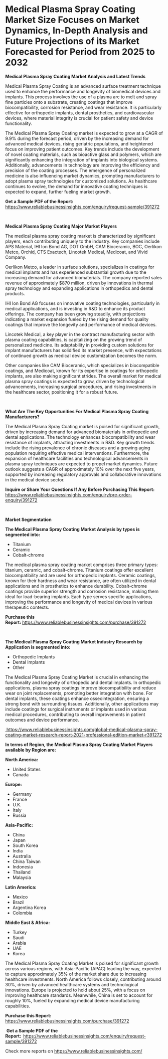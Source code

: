 <p><h1>Medical Plasma Spray Coating Market Size Focuses on Market Dynamics, In-Depth Analysis and Future Projections of its Market Forecasted for Period from 2025 to 2032</h1></p><p><strong>Medical Plasma Spray Coating Market Analysis and Latest Trends</strong></p>
<p><p>Medical Plasma Spray Coating is an advanced surface treatment technique used to enhance the performance and longevity of biomedical devices and implants. This process involves the use of a plasma arc to melt and spray fine particles onto a substrate, creating coatings that improve biocompatibility, corrosion resistance, and wear resistance. It is particularly effective for orthopedic implants, dental prosthetics, and cardiovascular devices, where material integrity is crucial for patient safety and device functionality.</p><p>The Medical Plasma Spray Coating market is expected to grow at a CAGR of 9.9% during the forecast period, driven by the increasing demand for advanced medical devices, rising geriatric populations, and heightened focus on improving patient outcomes. Key trends include the development of novel coating materials, such as bioactive glass and polymers, which are significantly enhancing the integration of implants into biological systems. Additionally, advancements in technology are improving the efficiency and precision of the coating processes. The emergence of personalized medicine is also influencing market dynamics, prompting manufacturers to adopt plasma spray technologies for customized solutions. As healthcare continues to evolve, the demand for innovative coating techniques is expected to expand, further fueling market growth.</p></p>
<p><strong>Get a Sample PDF of the Report:&nbsp;</strong> <a href="https://www.reliablebusinessinsights.com/enquiry/request-sample/391272?utm_campaign=2440&utm_medium=2&utm_source=Github&utm_content=ia&utm_term=29032025&utm_id=medical-plasma-spray-coating">https://www.reliablebusinessinsights.com/enquiry/request-sample/391272</a></p>
<p>&nbsp;</p>
<p><strong>Medical Plasma Spray Coating Major Market Players</strong></p>
<p><p>The medical plasma spray coating market is characterized by significant players, each contributing uniquely to the industry. Key companies include APS Material, IHI Ion Bond AG, DOT GmbH, CAM Bioceramic, BOC, Oerlikon Metco, Orchid, CTS Exactech, Lincotek Medical, Medicoat, and Vivid Company.</p><p>Oerlikon Metco, a leader in surface solutions, specializes in coatings for medical implants and has experienced substantial growth due to the increasing demand for advanced biomaterials. The company reported sales revenue of approximately $870 million, driven by innovations in thermal spray technology and expanding applications in orthopedics and dental products.</p><p>IHI Ion Bond AG focuses on innovative coating technologies, particularly in medical applications, and is investing in R&D to enhance its product offerings. The company has been growing steadily, with projections indicating a market expansion fueled by the rising demand for quality coatings that improve the longevity and performance of medical devices.</p><p>Lincotek Medical, a key player in the contract manufacturing sector with plasma coating capabilities, is capitalizing on the growing trend of personalized medicine. Its adaptability in providing custom solutions for implant manufacturers has solidified its market presence, with expectations of continued growth as medical device customization becomes the norm.</p><p>Other companies like CAM Bioceramic, which specializes in biocompatible coatings, and Medicoat, known for its expertise in coatings for orthopedic implants, are also making significant strides. The overall market for medical plasma spray coatings is expected to grow, driven by technological advancements, increasing surgical procedures, and rising investments in the healthcare sector, positioning it for a robust future.</p></p>
<p>&nbsp;</p>
<p><strong>What Are The Key Opportunities For Medical Plasma Spray Coating Manufacturers?</strong></p>
<p><p>The Medical Plasma Spray Coating market is poised for significant growth, driven by increasing demand for advanced biomaterials in orthopedic and dental applications. The technology enhances biocompatibility and wear resistance of implants, attracting investments in R&D. Key growth trends include the rising prevalence of chronic diseases and a growing aging population requiring effective medical interventions. Furthermore, the expansion of healthcare facilities and technological advancements in plasma spray techniques are expected to propel market dynamics. Future outlook suggests a CAGR of approximately 10% over the next five years, supported by increasing regulatory approvals and collaborative innovations in the medical device sector.</p></p>
<p><strong>Inquire or Share Your Questions If Any Before Purchasing This Report:</strong> <a href="https://www.reliablebusinessinsights.com/enquiry/pre-order-enquiry/391272?utm_campaign=2440&utm_medium=2&utm_source=Github&utm_content=ia&utm_term=29032025&utm_id=medical-plasma-spray-coating">https://www.reliablebusinessinsights.com/enquiry/pre-order-enquiry/391272</a></p>
<p>&nbsp;</p>
<p><strong>Market Segmentation</strong></p>
<p><strong>The Medical Plasma Spray Coating Market Analysis by types is segmented into:</strong></p>
<p><ul><li>Titanium</li><li>Ceramic</li><li>Cobalt-chrome</li></ul></p>
<p><p>The medical plasma spray coating market comprises three primary types: titanium, ceramic, and cobalt-chrome. Titanium coatings offer excellent biocompatibility and are used for orthopedic implants. Ceramic coatings, known for their hardness and wear resistance, are often utilized in dental applications and in prosthetics to enhance durability. Cobalt-chrome coatings provide superior strength and corrosion resistance, making them ideal for load-bearing implants. Each type serves specific applications, improving the performance and longevity of medical devices in various therapeutic contexts.</p></p>
<p><strong>Purchase this Report:&nbsp;</strong><a href="https://www.reliablebusinessinsights.com/purchase/391272?utm_campaign=2440&utm_medium=2&utm_source=Github&utm_content=ia&utm_term=29032025&utm_id=medical-plasma-spray-coating">https://www.reliablebusinessinsights.com/purchase/391272</a></p>
<p>&nbsp;</p>
<p><strong>The Medical Plasma Spray Coating Market Industry Research by Application is segmented into:</strong></p>
<p><ul><li>Orthopedic Implants</li><li>Dental Implants</li><li>Other</li></ul></p>
<p><p>The Medical Plasma Spray Coating Market is crucial in enhancing the functionality and longevity of orthopedic and dental implants. In orthopedic applications, plasma spray coatings improve biocompatibility and reduce wear on joint replacements, promoting better integration with bone. For dental implants, these coatings enhance osseointegration, ensuring a strong bond with surrounding tissues. Additionally, other applications may include coatings for surgical instruments or implants used in various medical procedures, contributing to overall improvements in patient outcomes and device performance.</p></p>
<p><a href="https://www.reliablebusinessinsights.com/global-medical-plasma-spray-coating-market-research-report-2021-professional-edition-market-r391272?utm_campaign=2440&utm_medium=2&utm_source=Github&utm_content=ia&utm_term=29032025&utm_id=medical-plasma-spray-coating">&nbsp;https://www.reliablebusinessinsights.com/global-medical-plasma-spray-coating-market-research-report-2021-professional-edition-market-r391272</a></p>
<p><strong>In terms of Region, the Medical Plasma Spray Coating Market Players available by Region are:</strong></p>
<p>
    <p> <strong> North America: </strong>
        <ul>
            <li>United States</li>
            <li>Canada</li>
        </ul>
        </p> 
    <p> <strong> Europe: </strong>
        <ul>
            <li>Germany</li>
            <li>France</li>
            <li>U.K.</li>
            <li>Italy</li>
            <li>Russia</li>
        </ul>
        </p> 
    <p> <strong> Asia-Pacific: </strong>
        <ul>
            <li>China</li>
            <li>Japan</li>
            <li>South Korea</li>
            <li>India</li>
            <li>Australia</li>
            <li>China Taiwan</li>
            <li>Indonesia</li>
            <li>Thailand</li>
            <li>Malaysia</li>
        </ul>
        </p> 
    <p> <strong> Latin America: </strong>
        <ul>
            <li>Mexico</li>
            <li>Brazil</li>
            <li>Argentina Korea</li>
            <li>Colombia</li>
        </ul>
        </p> 
    <p> <strong> Middle East & Africa: </strong>
        <ul>
            <li>Turkey</li>
            <li>Saudi</li>
            <li>Arabia</li>
            <li>UAE</li>
            <li>Korea</li>
        </ul>
    </p>
    </p>
<p><p>The Medical Plasma Spray Coating Market is poised for significant growth across various regions, with Asia-Pacific (APAC) leading the way, expected to capture approximately 35% of the market share due to increasing healthcare investments. North America follows closely, contributing around 30%, driven by advanced healthcare systems and technological innovations. Europe is projected to hold about 25%, with a focus on improving healthcare standards. Meanwhile, China is set to account for roughly 10%, fueled by expanding medical device manufacturing capabilities.</p></p>
<p><strong>Purchase this Report: </strong><a href="https://www.reliablebusinessinsights.com/purchase/391272?utm_campaign=2440&utm_medium=2&utm_source=Github&utm_content=ia&utm_term=29032025&utm_id=medical-plasma-spray-coating">https://www.reliablebusinessinsights.com/purchase/391272</a></p>
<p>&nbsp;<strong>Get a Sample PDF of the Report:&nbsp;&nbsp;</strong><a href="https://www.reliablebusinessinsights.com/enquiry/request-sample/391272?utm_campaign=2440&utm_medium=2&utm_source=Github&utm_content=ia&utm_term=29032025&utm_id=medical-plasma-spray-coating">https://www.reliablebusinessinsights.com/enquiry/request-sample/391272</a></p>
<p><strong></strong></p>
<p>Check more reports on <a href="https://www.reliablebusinessinsights.com/?utm_campaign=2440&utm_medium=2&utm_source=Github&utm_content=ia&utm_term=29032025&utm_id=medical-plasma-spray-coating">https://www.reliablebusinessinsights.com/</a></p>